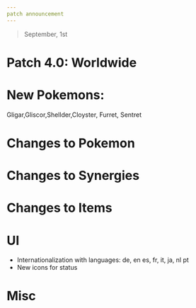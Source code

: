 ```yaml
---
patch announcement
---
```


> September, 1st

# Patch 4.0: Worldwide

# New Pokemons:

Gligar,Gliscor,Shellder,Cloyster, Furret, Sentret

# Changes to Pokemon

# Changes to Synergies

# Changes to Items

# UI

- Internationalization with languages: de, en es, fr, it, ja, nl pt
- New icons for status

# Misc
